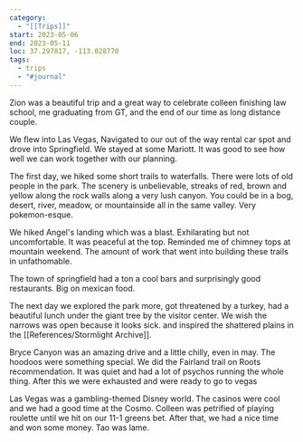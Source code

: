 ```yaml
---
category:
  - "[[Trips]]"
start: 2023-05-06
end: 2023-05-11
loc: 37.297817, -113.028770
tags:
  - trips
  - "#journal"
---
```

Zion was a beautiful trip and a great way to celebrate colleen finishing law school, me graduating from GT, and the end of our time as long distance couple. 

We flew into Las Vegas, Navigated to our out of the way rental car spot and drove into Springfield. We stayed at some Mariott. It was good to see how well we can work together with our planning.

The first day, we hiked some short trails to waterfalls. There were lots of old people in the park. The scenery is unbelievable, streaks of red, brown and yellow along the rock walls along a very lush canyon. You could be in a bog, desert, river, meadow, or mountainside all in the same valley. Very pokemon-esque. 

We hiked Angel's landing which was a blast. Exhilarating but not uncomfortable. It was peaceful at the top. Reminded me of chimney tops at mountain weekend. The amount of work that went into building these trails in unfathomable. 

The town of springfield had a ton a cool bars and surprisingly good restaurants. Big on mexican food. 

The next day we explored the park more, got threatened by a turkey, had a beautiful lunch under the giant tree by the visitor center. We wish the narrows was open because it looks sick. and inspired the shattered plains in the [[References/Stormlight Archive]].

Bryce Canyon was an amazing drive and a little chilly, even in may. The hoodoos were something special. We did the Fairland trail on Roots recommendation. It was quiet and had a lot of psychos running the whole thing. After this we were exhausted and were ready to go to vegas

Las Vegas was a gambling-themed Disney world. The casinos were cool and we had a good time at the Cosmo. Colleen was petrified of playing roulette until we hit on our 11-1 greens bet. After that, we had a nice time and won some money. Tao was lame. 